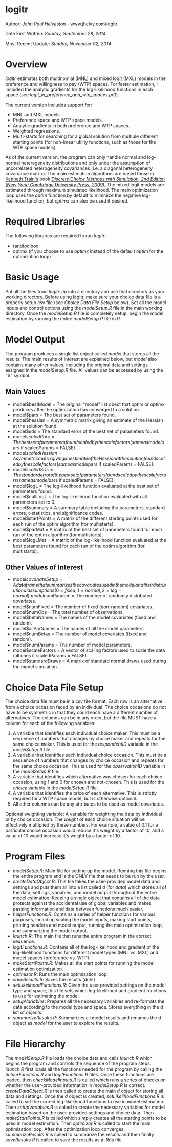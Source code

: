 logitr
======

Author: *John Paul Helveston* - www.jhelvy.com/logitr

Date First Written: *Sunday, September 28, 2014*

Most Recent Update: *Sunday, November 02, 2014*

Overview
========

*logitr* estimates both multinomial (MNL) and mixed logit (MXL) models in the preference and willingness to pay (WTP) spaces. For faster estimation, I included the analytic gradients for the log-likelihood functions in each space (see *logit_in_preference_and_wtp_spaces.pdf*). 

The current version includes support for:
- MNL and MXL models.
- Preference space and WTP space models.
- Analytic gradients in both preference and WTP spaces.
- Weighted regressions.
- Multi-starts for searching for a global solution from multiple different starting points (for non-linear utility functions, such as those for the WTP space models).

As of the current version, the program can only handle normal and log-normal heterogeneity distributions and only under the assumption of uncorrelated heterogeneity covariances (i.e. a diagonal heterogeneity covariance matrix). The main estimation algorithms are based those in [Kenneth Train's](http://eml.berkeley.edu/~train/) book [*Discrete Choice Methods with Simulation, 2nd Edition (New York: Cambridge University Press, 2009).*](http://eml.berkeley.edu/books/choice2.html) The mixed logit models are estimated through maximum simulated likelihood. The main optimization loop uses the *optim* function by default to minimize the negative log-likelihood function, but *optimx* can also be used if desired.

Required Libraries
==================
The following libraries are required to run *logitr*:
- randtoolbox
- optimx (if you choose to use *optimx* instead of the default *optim* for the optimization loop)

Basic Usage
===========
Put all the files from *logitr.zip* into a directory and use that directory as your working directory. Before using logitr, make sure your choice data file is a properly setup csv file (see *Choice Data File Setup* below). Set all the model inputs and control options using the *modelSetup.R* file in the main working directory. Once the *modelSetup.R* file is completely setup, begin the model estimation by running the entire *modelSetup.R* file in R.

Model Output
============

The program produces a single list object called *model* that stores all the results. The main results of interest are explained below, but *model* also contains many other values, including the original data and settings assigned in the *modelSetup.R* file. All values can be accessed by using the "$" symbol.

Main Values
-----------

- model$bestModel     = The original "model" list obect that optim or optimx produces after the optimization has converged to a solution.
- model$pars          = The best set of parameters found.
- model$hessian       = A symmetric matrix giving an estimate of the Hessian at the solution found.
- model$sds           = The standard error of the best set of parameters found.
- model$scaledPars    = The best set of parameters found scaled by the scale factors (same as model$pars if scaledParams = FALSE).
- model$scaledHessian = A symmetric matrix giving an estimate of the Hessian at the solution found scaled by the scale factors (same as model$pars if scaledParams = FALSE).
- model$scaledSDs     = The standard error of the best set of parameters found scaled by the scale factors (same as model$pars if scaledParams = FALSE).
- model$logL          = The log-likelihood function evaluated at the best set of parameters found.
- model$nullLogL      = The log-likelihood function evaluated with all parameters set to 0.
- model$summary       = A summary table including the parameters, standard errors, t-statistics, and significance codes.
- model$startPoints   = A matrix of the different starting points used for each run of the optim algorithm (for multistarts).
- model$parMat        = A matrix of the best set of parameters found for each run of the optim algorithm (for multistarts).
- model$logLMat       = A matrix of the log-likelihood function evaluated at the best parameters found for each run of the optim algorithm (for multistarts).

Other Values of Interest
------------------------

- model$covariateSetup = A data frame that summarizes the covariates used in the model and their distributional assumptions (0=fixed, 1=normal, 2=log-normal).
model$numRandom      = The number of randomly distributed covariates.
- model$numFixed       = The number of fixed (non-random) covariates.
- model$numObs         = The total number of observations.
- model$betaNames      = The names of the model covariates (fixed and random).
- model$allParNames    = The names of all the model parameters.
- model$numBetas       = The number of model covariates (fixed and random).
- model$numParams      = The number of model parameters.
- model$scaleFactors   = A vector of scaling factors used to scale the data (all ones if scaledParams = FALSE).
- model$standardDraws  = A matrix of standard normal draws used during the model simulation.

Choice Data File Setup
======================
The choice data file must be in a csv file format. Each row is an alternative from a choice occasion faced by an individual. The choice occasions do not have to be symmetric in that they could each have a different number of alternatives. The columns can be in any order, but the file MUST have a column for each of the following variables:

1. A variable that identifies each individual choice maker. This must be a sequence of numbers that changes by choice maker and repeats for the same choice maker. This is used for the *respondentID* variable in the *modelSetup.R* file.
2. A variable that identifies each individual choice occasion. This must be a sequence of numbers that changes by choice occasion and repeats for the same choice occasion. This is used for the *observationID* variable in the *modelSetup.R* file.
3. A variable that identifies which alternative was chosen for each choice occasion, using 1 and 0 for chosen and not-chosen. This is used for the *choice* variable in the *modelSetup.R* file.
4. A variable that identifies the price of each alternative. This is strictly required for a WTP space model, but is otherwise optional.
5. All other columns can be any attributes to be used as model covariates.

Optional weighting variable:
A variable for weighting the data by individual or by choice occasion. The *weight* of each choice situation will be effectively multiplied by these numbers. For example, a value of 0.1 for a particular choice occasion would reduce it's weight by a factor of 10, and a value of 10 would increase it's weight by a factor of 10.

Program Files
=============

- *modelSetup.R*: Main file for setting up the model. Running this file begins the entire program and is the ONLY file that needs to be run by the user.
- *createDataObject.R*: This file takes the user-provided model data and settings and puts them all into a list called *d* (for *data*) which stores all of the data, settings, variables, and model output throughout the entire model estimation. Keeping a single object that contains all of the data protects against the accidental use of global variables and makes passing information and data between functions much easier.
- *helperFunctions.R*: Contains a series of helper functions for various purposes, including scaling the model inputs, making start points, printing headers and model output, running the main optimization loop, and summarizing the model output.
- *launch.R*: The main file that runs the entire program in the correct sequence.
- *logitFunctions.R*: Contains all of the log-likelihood and gradient of the log-likelihood functions for different model types (MNL vs. MXL) and model spaces (preference vs. WTP).
- *makeStartPoints.R*: Makes all the start points for running the model estimation optimization.
- *optimizor.R*: Runs the main optimization loop.
- *saveResults.R*: Saves the results (duh!)
- *setLikelihoodFunctions.R*: Given the user provided settings on the model type and space, this file sets which log-likelihood and gradient functions to use for estimating the model.
- *setupVariables*: Prepares all the necessary variables and re-formats the data according to the model type and space. Stores everything in the *d* list of objects.
- *summarizeResults.R*: Summarizes all model results and renames the *d* object as *model* for the user to explore the results.

File Hierarchy
==============

The *modelSetup.R* file loads the choice data and calls *launch.R* which begins the program and controls the sequence of the program steps. *launch.R* first loads all the functions needed for the program by calling the *helperFunctions.R* and *logitFunctions.R* files. Once these functions are loaded, then *checkModelInputs.R* is called which runs a series of checks on whether the user-provided information in *modelSetup.R* is correct. *createDataObject.R* is then called to create the main *d* object for storing all data and settings. Once the *d* object is created, *setLikelihoodFunctions.R* is called to set the correct log-likelihood functions to use in model estimation. Then *setupVariables.R* is called to create the necessary variables for model estimation based on the user-provided settings and choice data. Then *makeStartPoints.R* is called which simply creates all the starting points to be used in model estimation. Then *optimizor.R* is called to start the main optimization loop. After the optimization loop converges, *summarizeResults.R* is called to summarize the results and then finally *saveResults.R* is called to save the results as a .Rds file.
